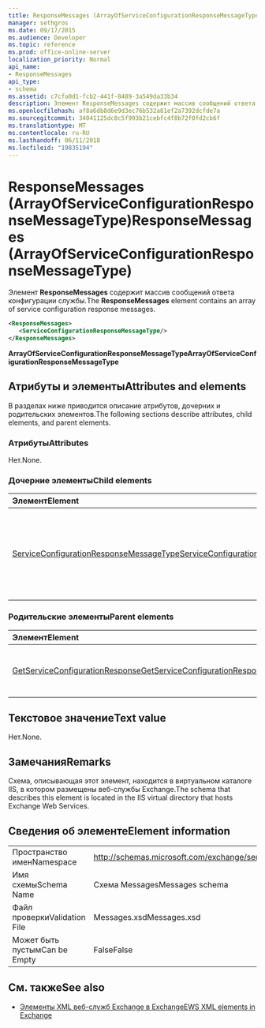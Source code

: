 ```yaml
---
title: ResponseMessages (ArrayOfServiceConfigurationResponseMessageType)
manager: sethgros
ms.date: 09/17/2015
ms.audience: Developer
ms.topic: reference
ms.prod: office-online-server
localization_priority: Normal
api_name:
- ResponseMessages
api_type:
- schema
ms.assetid: c7cfa0d1-fcb2-441f-8489-3a549da33b34
description: Элемент ResponseMessages содержит массив сообщений ответа конфигурации службы.
ms.openlocfilehash: af8a6db8d6e9d3ec76b532a81ef2a7392dcfde7a
ms.sourcegitcommit: 34041125dc8c5f993b21cebfc4f8b72f0fd2cb6f
ms.translationtype: MT
ms.contentlocale: ru-RU
ms.lasthandoff: 06/11/2018
ms.locfileid: "19835194"
---
```

# <a name="responsemessages-arrayofserviceconfigurationresponsemessagetype"></a><span data-ttu-id="89cf6-103">ResponseMessages (ArrayOfServiceConfigurationResponseMessageType)</span><span class="sxs-lookup"><span data-stu-id="89cf6-103">ResponseMessages (ArrayOfServiceConfigurationResponseMessageType)</span></span>

<span data-ttu-id="89cf6-104">Элемент **ResponseMessages** содержит массив сообщений ответа конфигурации службы.</span><span class="sxs-lookup"><span data-stu-id="89cf6-104">The **ResponseMessages** element contains an array of service configuration response messages.</span></span> 
  
```XML
<ResponseMessages>
   <ServiceConfigurationResponseMessageType/>
</ResponseMessages>
```

 <span data-ttu-id="89cf6-105">**ArrayOfServiceConfigurationResponseMessageType**</span><span class="sxs-lookup"><span data-stu-id="89cf6-105">**ArrayOfServiceConfigurationResponseMessageType**</span></span>
## <a name="attributes-and-elements"></a><span data-ttu-id="89cf6-106">Атрибуты и элементы</span><span class="sxs-lookup"><span data-stu-id="89cf6-106">Attributes and elements</span></span>

<span data-ttu-id="89cf6-107">В разделах ниже приводится описание атрибутов, дочерних и родительских элементов.</span><span class="sxs-lookup"><span data-stu-id="89cf6-107">The following sections describe attributes, child elements, and parent elements.</span></span>
  
### <a name="attributes"></a><span data-ttu-id="89cf6-108">Атрибуты</span><span class="sxs-lookup"><span data-stu-id="89cf6-108">Attributes</span></span>

<span data-ttu-id="89cf6-109">Нет.</span><span class="sxs-lookup"><span data-stu-id="89cf6-109">None.</span></span>
  
### <a name="child-elements"></a><span data-ttu-id="89cf6-110">Дочерние элементы</span><span class="sxs-lookup"><span data-stu-id="89cf6-110">Child elements</span></span>

|<span data-ttu-id="89cf6-111">**Элемент**</span><span class="sxs-lookup"><span data-stu-id="89cf6-111">**Element**</span></span>|<span data-ttu-id="89cf6-112">**Описание**</span><span class="sxs-lookup"><span data-stu-id="89cf6-112">**Description**</span></span>|
|:-----|:-----|
|[<span data-ttu-id="89cf6-113">ServiceConfigurationResponseMessageType</span><span class="sxs-lookup"><span data-stu-id="89cf6-113">ServiceConfigurationResponseMessageType</span></span>](serviceconfigurationresponsemessagetype.md) <br/> |<span data-ttu-id="89cf6-114">Содержит параметры конфигурации службы.</span><span class="sxs-lookup"><span data-stu-id="89cf6-114">Contains service configuration settings.</span></span> <span data-ttu-id="89cf6-115">Этот элемент обязательный.</span><span class="sxs-lookup"><span data-stu-id="89cf6-115">This element is required.</span></span>  <br/> |
   
### <a name="parent-elements"></a><span data-ttu-id="89cf6-116">Родительские элементы</span><span class="sxs-lookup"><span data-stu-id="89cf6-116">Parent elements</span></span>

|<span data-ttu-id="89cf6-117">**Элемент**</span><span class="sxs-lookup"><span data-stu-id="89cf6-117">**Element**</span></span>|<span data-ttu-id="89cf6-118">**Описание**</span><span class="sxs-lookup"><span data-stu-id="89cf6-118">**Description**</span></span>|
|:-----|:-----|
|[<span data-ttu-id="89cf6-119">GetServiceConfigurationResponse</span><span class="sxs-lookup"><span data-stu-id="89cf6-119">GetServiceConfigurationResponse</span></span>](getserviceconfigurationresponse.md) <br/> |<span data-ttu-id="89cf6-120">Определяет ответ на запрос GetServiceConfiguration.</span><span class="sxs-lookup"><span data-stu-id="89cf6-120">Defines a response to a GetServiceConfiguration request.</span></span>  <br/> |
   
## <a name="text-value"></a><span data-ttu-id="89cf6-121">Текстовое значение</span><span class="sxs-lookup"><span data-stu-id="89cf6-121">Text value</span></span>

<span data-ttu-id="89cf6-122">Нет.</span><span class="sxs-lookup"><span data-stu-id="89cf6-122">None.</span></span>
  
## <a name="remarks"></a><span data-ttu-id="89cf6-123">Замечания</span><span class="sxs-lookup"><span data-stu-id="89cf6-123">Remarks</span></span>

<span data-ttu-id="89cf6-124">Схема, описывающая этот элемент, находится в виртуальном каталоге IIS, в котором размещены веб-службы Exchange.</span><span class="sxs-lookup"><span data-stu-id="89cf6-124">The schema that describes this element is located in the IIS virtual directory that hosts Exchange Web Services.</span></span>
  
## <a name="element-information"></a><span data-ttu-id="89cf6-125">Сведения об элементе</span><span class="sxs-lookup"><span data-stu-id="89cf6-125">Element information</span></span>

|||
|:-----|:-----|
|<span data-ttu-id="89cf6-126">Пространство имен</span><span class="sxs-lookup"><span data-stu-id="89cf6-126">Namespace</span></span>  <br/> |http://schemas.microsoft.com/exchange/services/2006/messages  <br/> |
|<span data-ttu-id="89cf6-127">Имя схемы</span><span class="sxs-lookup"><span data-stu-id="89cf6-127">Schema Name</span></span>  <br/> |<span data-ttu-id="89cf6-128">Схема Messages</span><span class="sxs-lookup"><span data-stu-id="89cf6-128">Messages schema</span></span>  <br/> |
|<span data-ttu-id="89cf6-129">Файл проверки</span><span class="sxs-lookup"><span data-stu-id="89cf6-129">Validation File</span></span>  <br/> |<span data-ttu-id="89cf6-130">Messages.xsd</span><span class="sxs-lookup"><span data-stu-id="89cf6-130">Messages.xsd</span></span>  <br/> |
|<span data-ttu-id="89cf6-131">Может быть пустым</span><span class="sxs-lookup"><span data-stu-id="89cf6-131">Can be Empty</span></span>  <br/> |<span data-ttu-id="89cf6-132">False</span><span class="sxs-lookup"><span data-stu-id="89cf6-132">False</span></span>  <br/> |
   
## <a name="see-also"></a><span data-ttu-id="89cf6-133">См. также</span><span class="sxs-lookup"><span data-stu-id="89cf6-133">See also</span></span>



- [<span data-ttu-id="89cf6-134">Элементы XML веб-служб Exchange в Exchange</span><span class="sxs-lookup"><span data-stu-id="89cf6-134">EWS XML elements in Exchange</span></span>](ews-xml-elements-in-exchange.md)

